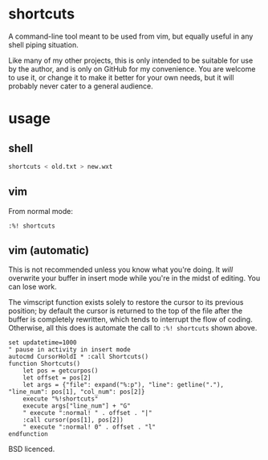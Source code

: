 # shortcuts

A command-line tool meant to be used from vim, but equally useful in any shell piping situation.

Like many of my other projects, this is only intended to be suitable for use by the author, and is only on GitHub for my convenience. You are welcome to use it, or change it to make it better for your own needs, but it will probably never cater to a general audience.

# usage

## shell

```bash
shortcuts < old.txt > new.wxt
```

## vim 

From normal mode:

`:%! shortcuts`

## vim (automatic)

This is not recommended unless you know what you're doing. It _will_ overwrite your buffer in insert mode while you're in the midst of editing. You can lose work.

The vimscript function exists solely to restore the cursor to its previous position; by default the cursor is returned to the top of the file after the buffer is completely rewritten, which tends to interrupt the flow of coding. Otherwise, all this does is automate the call to `:%! shortcuts` shown above.

```vim
set updatetime=1000 
" pause in activity in insert mode
autocmd CursorHoldI * :call Shortcuts()
function Shortcuts()
    let pos = getcurpos()
    let offset = pos[2] 
    let args = {"file": expand("%:p"), "line": getline("."), "line_num": pos[1], "col_num": pos[2]}
    execute "%!shortcuts"
    execute args["line_num"] + "G"
    " execute ":normal! " . offset . "|"
    :call cursor(pos[1], pos[2]) 
    " execute ":normal! 0" . offset . "l"
endfunction
```

BSD licenced.

